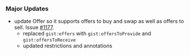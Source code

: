 ### Major Updates
- update Offer so it supports offers to buy and swap as well as offers to sell. Issue [#1177](https://github.com/semanticarts/gist/issues/1177).
  - replaced `gist:offers` with `gist:offersToProvide` and `gist:offersToReceive`
  - updated restrictions and annotations

